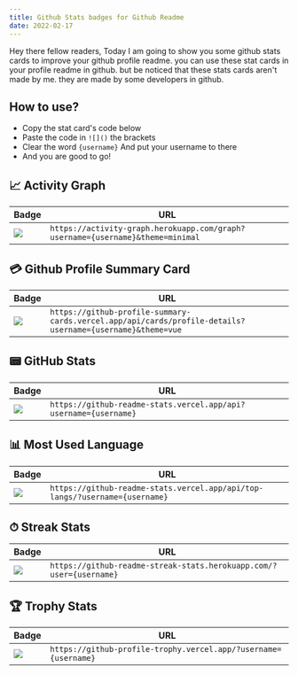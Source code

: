 ```yaml
---
title: Github Stats badges for Github Readme
date: 2022-02-17
---
```


Hey there fellow readers, Today I am going to show you some github stats cards to improve your github profile readme. you can use these stat cards in your profile readme in github. but be noticed that these stats cards aren't made by me. they are made by some developers in github.

## How to use?
- Copy the stat card's code below
- Paste the code in `![]()` the brackets
- Clear the word `{username}` And put your username to there
- And you are good to go!

## 📈 Activity Graph

Badge | URL
------------ | -------------
![](https://activity-graph.herokuapp.com/graph?username=alexandresanlim&theme=minimal) | `https://activity-graph.herokuapp.com/graph?username={username}&theme=minimal`

## 💳 Github Profile Summary Card

Badge | URL
------------ | ------------
![](https://github-profile-summary-cards.vercel.app/api/cards/profile-details?username=alexandresanlim&theme=vue) | `https://github-profile-summary-cards.vercel.app/api/cards/profile-details?username={username}&theme=vue`


## 📟 GitHub Stats

Badge | URL
------------ | -------------
![](https://github-readme-stats.vercel.app/api?username=alexandresanlim) | `https://github-readme-stats.vercel.app/api?username={username}`


## 📊 Most Used Language

Badge | URL
------------ | -------------
![](https://github-readme-stats.vercel.app/api/top-langs/?username=alexandresanlim) | `https://github-readme-stats.vercel.app/api/top-langs/?username={username}`


## ⏱ Streak Stats

Badge | URL
------------ | -------------
![](https://github-readme-streak-stats.herokuapp.com/?user=alexandresanlim) | `https://github-readme-streak-stats.herokuapp.com/?user={username}`


## 🏆 Trophy Stats

Badge | URL
------------ | -------------
![](https://github-profile-trophy.vercel.app/?username=alexandresanlim) | `https://github-profile-trophy.vercel.app/?username={username}`



